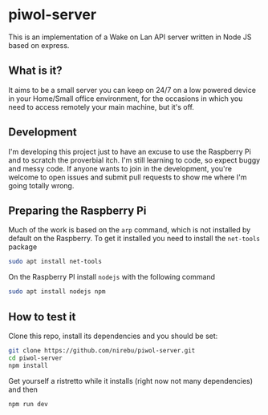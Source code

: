 # piwol-server

This is an implementation of a Wake on Lan API server written in Node JS based on express.

## What is it?

It aims to be a small server you can keep on 24/7 on a low powered device in your Home/Small office environment, for the occasions in which you need to access remotely your main machine, but it's off.

## Development

I'm developing this project just to have an excuse to use the Raspberry Pi and to scratch the proverbial itch. I'm still learning to code, so expect buggy and messy code. If anyone wants to join in the development, you're welcome to open issues and submit pull requests to show me where I'm going totally wrong.

## Preparing the Raspberry Pi

Much of the work is based on the `arp` command, which is not installed by default on the Raspberry. To get it installed you need to install the `net-tools` package

```bash
sudo apt install net-tools
```

On the Raspberry PI install `nodejs` with the following command

```bash
sudo apt install nodejs npm
```

## How to test it

Clone this repo, install its dependencies and you should be set:

```bash
git clone https://github.com/nirebu/piwol-server.git
cd piwol-server
npm install
```

Get yourself a ristretto while it installs (right now not many dependencies) and then

```bash
npm run dev
```